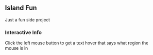 ## Island Fun
Just a fun side project 

### Interactive Info
Click the left mouse button to get a text hover that says what region the mouse is in